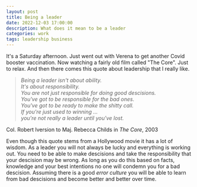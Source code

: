 ```yaml
---
layout: post
title: Being a leader
date: 2022-12-03 17:00:00
description: What does it mean to be a leader
categories: work
tags: leadership business 
---
```


It's a Saturday afternoon. Just went out with Verena to get another Covid booster vaccination. Now watching a fairly old film called "The Core". Just to relax. And then there comes this quote about leadership that I really like. 

> _Being a leader isn't about ability._<br>
> _It's about responsibility._<br>
> _You are not just responsible for doing good descisions._<br>
> _You've got to be responsible for the bad ones._<br>
> _You've got to be ready to make the shitty call._<br>
> _If you're just used to winning ..._ <br>
> _you're not really a leader until you've lost._

Col. Robert Iversion to Maj. Rebecca Childs in _The Core_, 2003

Even though this quote stems from a Hollywood movie it has a lot of wisdom. As a leader you will not always be lucky and everything is working out. You need to be able to make descisions and take the responsibility that your descision may be wrong. As long as you do this based on facts, knowledge and your best intentions no one will condemn you for a bad descision. Assuming there is a good _error culture_ you will be able to learn from bad descisions and become better and better over time. 